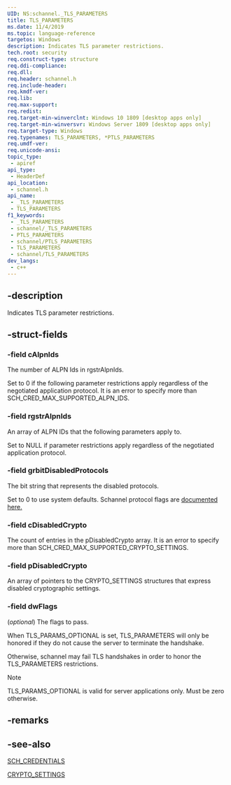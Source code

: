 ```yaml
---
UID: NS:schannel._TLS_PARAMETERS
title: TLS_PARAMETERS
ms.date: 11/4/2019
ms.topic: language-reference
targetos: Windows
description: Indicates TLS parameter restrictions.
tech.root: security
req.construct-type: structure
req.ddi-compliance: 
req.dll: 
req.header: schannel.h
req.include-header: 
req.kmdf-ver: 
req.lib: 
req.max-support: 
req.redist: 
req.target-min-winverclnt: Windows 10 1809 [desktop apps only]
req.target-min-winversvr: Windows Server 1809 [desktop apps only]
req.target-type: Windows
req.typenames: TLS_PARAMETERS, *PTLS_PARAMETERS
req.umdf-ver: 
req.unicode-ansi: 
topic_type:
 - apiref
api_type:
 - HeaderDef
api_location:
 - schannel.h
api_name:
 - _TLS_PARAMETERS
 - TLS_PARAMETERS
f1_keywords:
 - _TLS_PARAMETERS
 - schannel/_TLS_PARAMETERS
 - PTLS_PARAMETERS
 - schannel/PTLS_PARAMETERS
 - TLS_PARAMETERS
 - schannel/TLS_PARAMETERS
dev_langs:
 - c++
---
```


## -description

Indicates TLS parameter restrictions.

## -struct-fields

### -field cAlpnIds

The number of ALPN Ids in rgstrAlpnIds. 

Set to 0 if the following parameter restrictions apply regardless of the negotiated application protocol. It is an error to specify more than SCH_CRED_MAX_SUPPORTED_ALPN_IDS.

### -field rgstrAlpnIds

An array of ALPN IDs that the following parameters apply to. 

Set to NULL if parameter restrictions apply regardless of the negotiated application protocol.

### -field grbitDisabledProtocols

The bit string that represents the disabled protocols. 

Set to 0 to use system defaults. Schannel protocol flags are [documented here.](https://msdn.microsoft.com/library/windows/desktop/aa379810(v=vs.85).aspx)

### -field cDisabledCrypto

The count of entries in the pDisabledCrypto array. It is an error to specify more than SCH_CRED_MAX_SUPPORTED_CRYPTO_SETTINGS.

### -field pDisabledCrypto

An array of pointers to the CRYPTO_SETTINGS structures that express disabled cryptographic settings.

### -field dwFlags

(*optional*) The flags to pass. 

When TLS_PARAMS_OPTIONAL is set, TLS_PARAMETERS will only be honored if they do not cause the server to terminate the handshake.

Otherwise, schannel may fail TLS handshakes in order to honor the TLS_PARAMETERS restrictions.

> [!NOTE]
> TLS_PARAMS_OPTIONAL is valid for server applications only. Must be zero otherwise.

## -remarks

## -see-also

[SCH_CREDENTIALS](ns-schannel-sch_credentials.md)

[CRYPTO_SETTINGS](ns-schannel-crypto_settings.md)

